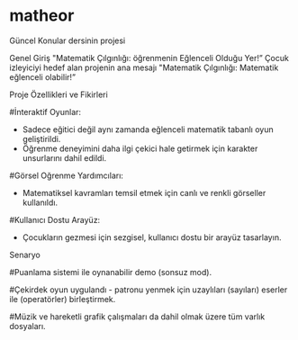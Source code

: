 # matheor
Güncel Konular dersinin projesi

Genel Giriş
"Matematik Çılgınlığı: öğrenmenin Eğlenceli Olduğu Yer!”
Çocuk izleyiciyi hedef alan projenin ana mesajı "Matematik Çılgınlığı: Matematik eğlenceli olabilir!”

Proje Özellikleri ve Fikirleri

  #İnteraktif Oyunlar:
-	Sadece eğitici değil aynı zamanda eğlenceli matematik tabanlı oyun geliştirildi.
-	Öğrenme deneyimini daha ilgi çekici hale getirmek için karakter unsurlarını dahil edildi.
  
 #Görsel Oğrenme Yardımcıları:
-	Matematiksel kavramları temsil etmek için canlı ve renkli görseller kullanıldı.
  
 #Kullanıcı Dostu Arayüz:
-	Çocukların gezmesi için sezgisel, kullanıcı dostu bir arayüz tasarlayın.
  
Senaryo

#Puanlama sistemi ile oynanabilir demo (sonsuz mod).

#Çekirdek oyun uygulandı - patronu yenmek için uzaylıları (sayıları) eserler ile (operatörler) birleştirmek.

#Müzik ve hareketli grafik çalışmaları da dahil olmak üzere tüm varlık dosyaları.

